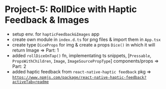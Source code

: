 # Project-5: RollDice with Haptic Feedback & Images
- setup env. for `hapticFeedback&Images` app
- create own module in `index.d.ts` for png files & import them in `App.tsx`
- create type `DiceProps` for img & create a props `Dice()` in which it will return Image => Part: 1
- added `rollDiceOnTap()` fn, implementating ts snippets, [`Pressable`, `PropsWithChildren`, `Image`, `ImageSourcePropType`] components/props => Part: 2
- added haptic feedback from `react-native-haptic feedback` pkg => <a href='https://www.npmjs.com/package/react-native-haptic-feedback?activeTab=readme'> `https://www.npmjs.com/package/react-native-haptic-feedback?activeTab=readme` </a>